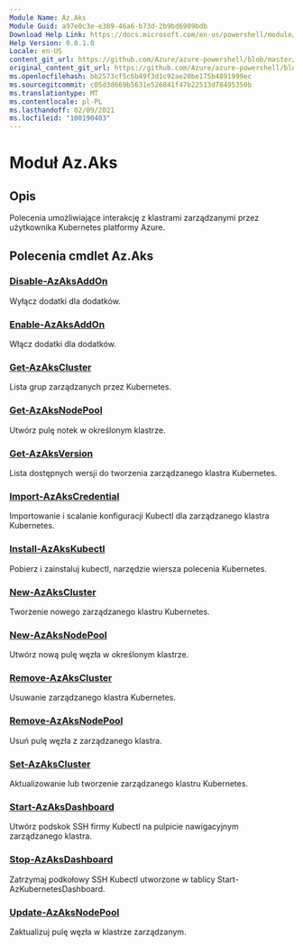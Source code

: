 ```yaml
---
Module Name: Az.Aks
Module Guid: a97e0c3e-e389-46a6-b73d-2b9bd6909bdb
Download Help Link: https://docs.microsoft.com/en-us/powershell/module/az.aks
Help Version: 0.0.1.0
Locale: en-US
content_git_url: https://github.com/Azure/azure-powershell/blob/master/src/Aks/Aks/help/Az.Aks.md
original_content_git_url: https://github.com/Azure/azure-powershell/blob/master/src/Aks/Aks/help/Az.Aks.md
ms.openlocfilehash: bb2573cf5c6b49f3d1c92ae20be175b4891999ec
ms.sourcegitcommit: c05d3d669b5631e526841f47b22513d78495350b
ms.translationtype: MT
ms.contentlocale: pl-PL
ms.lasthandoff: 02/09/2021
ms.locfileid: "100190403"
---
```

# Moduł Az.Aks
## Opis
Polecenia umożliwiające interakcję z klastrami zarządzanymi przez użytkownika Kubernetes platformy Azure.

## Polecenia cmdlet Az.Aks
### [Disable-AzAksAddOn](Disable-AzAksAddOn.md)
Wyłącz dodatki dla dodatków.

### [Enable-AzAksAddOn](Enable-AzAksAddOn.md)
Włącz dodatki dla dodatków.

### [Get-AzAksCluster](Get-AzAksCluster.md)
Lista grup zarządzanych przez Kubernetes.

### [Get-AzAksNodePool](Get-AzAksNodePool.md)
Utwórz pulę notek w określonym klastrze.

### [Get-AzAksVersion](Get-AzAksVersion.md)
Lista dostępnych wersji do tworzenia zarządzanego klastra Kubernetes.

### [Import-AzAksCredential](Import-AzAksCredential.md)
Importowanie i scalanie konfiguracji Kubectl dla zarządzanego klastra Kubernetes.

### [Install-AzAksKubectl](Install-AzAksKubectl.md)
Pobierz i zainstaluj kubectl, narzędzie wiersza polecenia Kubernetes.

### [New-AzAksCluster](New-AzAksCluster.md)
Tworzenie nowego zarządzanego klastru Kubernetes.

### [New-AzAksNodePool](New-AzAksNodePool.md)
Utwórz nową pulę węzła w określonym klastrze.

### [Remove-AzAksCluster](Remove-AzAksCluster.md)
Usuwanie zarządzanego klastra Kubernetes.

### [Remove-AzAksNodePool](Remove-AzAksNodePool.md)
Usuń pulę węzła z zarządzanego klastra.

### [Set-AzAksCluster](Set-AzAksCluster.md)
Aktualizowanie lub tworzenie zarządzanego klastru Kubernetes.

### [Start-AzAksDashboard](Start-AzAksDashboard.md)
Utwórz podskok SSH firmy Kubectl na pulpicie nawigacyjnym zarządzanego klastra.

### [Stop-AzAksDashboard](Stop-AzAksDashboard.md)
Zatrzymaj podkołowy SSH Kubectl utworzone w tablicy Start-AzKubernetesDashboard.

### [Update-AzAksNodePool](Update-AzAksNodePool.md)
Zaktualizuj pulę węzła w klastrze zarządzanym.

